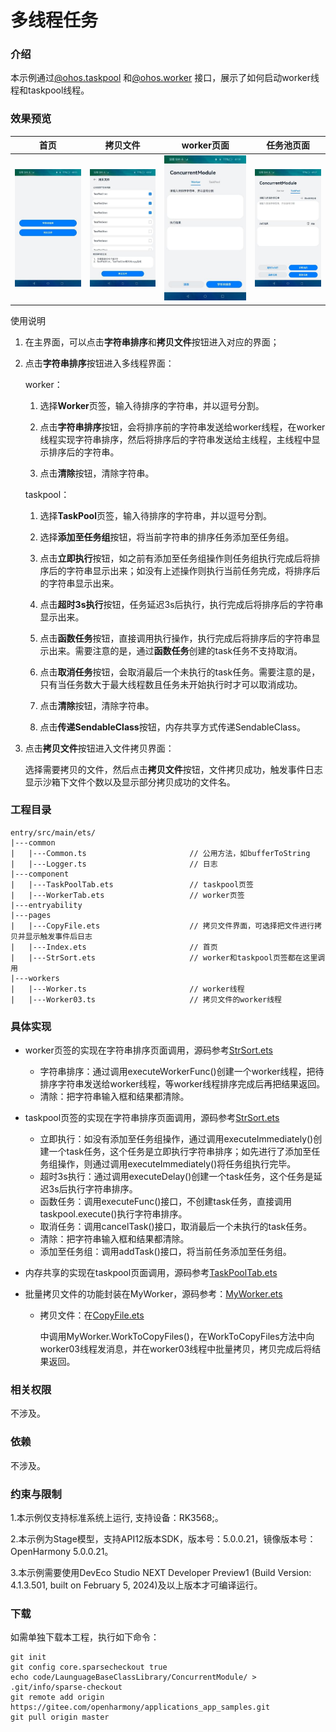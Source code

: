 # 多线程任务

### 介绍

本示例通过[@ohos.taskpool](https://gitee.com/openharmony/docs/blob/master/zh-cn/application-dev/reference/apis-arkts/js-apis-taskpool.md)
和[@ohos.worker](https://gitee.com/openharmony/docs/blob/master/zh-cn/application-dev/reference/apis/js-apis-worker.md) 接口，展示了如何启动worker线程和taskpool线程。

### 效果预览

| 首页                              | 拷贝文件                             | worker页面                            | 任务池页面                           |
| --------------------------------- | ------------------------------------ | ------------------------------------- | ------------------------------------ |
| ![](screenshots/device/index.jpg) | ![](screenshots/device/copyFile.jpg) | ![](screenshots/device/workerTab.jpg) | ![](screenshots/device/taskpoolTab.jpg) |

使用说明

1. 在主界面，可以点击**字符串排序**和**拷贝文件**按钮进入对应的界面；

2. 点击**字符串排序**按钮进入多线程界面：

   worker：

   1. 选择**Worker**页签，输入待排序的字符串，并以逗号分割。

   2. 点击**字符串排序**按钮，会将排序前的字符串发送给worker线程，在worker线程实现字符串排序，然后将排序后的字符串发送给主线程，主线程中显示排序后的字符串。

   3. 点击**清除**按钮，清除字符串。

   taskpool：

   1. 选择**TaskPool**页签，输入待排序的字符串，并以逗号分割。

   2. 选择**添加至任务组**按钮，将当前字符串的排序任务添加至任务组。

   3. 点击**立即执行**按钮，如之前有添加至任务组操作则任务组执行完成后将排序后的字符串显示出来；如没有上述操作则执行当前任务完成，将排序后的字符串显示出来。

   4. 点击**超时3s执行**按钮，任务延迟3s后执行，执行完成后将排序后的字符串显示出来。

   5. 点击**函数任务**按钮，直接调用执行操作，执行完成后将排序后的字符串显示出来。需要注意的是，通过**函数任务**创建的task任务不支持取消。

   6. 点击**取消任务**按钮，会取消最后一个未执行的task任务。需要注意的是，只有当任务数大于最大线程数且任务未开始执行时才可以取消成功。

   7. 点击**清除**按钮，清除字符串。
   
   8. 点击**传递SendableClass**按钮，内存共享方式传递SendableClass。

3. 点击**拷贝文件**按钮进入文件拷贝界面：

   选择需要拷贝的文件，然后点击**拷贝文件**按钮，文件拷贝成功，触发事件日志显示沙箱下文件个数以及显示部分拷贝成功的文件名。

### 工程目录

```
entry/src/main/ets/
|---common
|   |---Common.ts                       // 公用方法，如bufferToString
|   |---Logger.ts                       // 日志
|---component
|   |---TaskPoolTab.ets                 // taskpool页签
|   |---WorkerTab.ets                   // worker页签
|---entryability
|---pages
|   |---CopyFile.ets                    // 拷贝文件界面，可选择把文件进行拷贝并显示触发事件后日志
|   |---Index.ets                       // 首页
|   |---StrSort.ets                     // worker和taskpool页签都在这里调用
|---workers
|   |---Worker.ts                       // worker线程
|   |---Worker03.ts                     // 拷贝文件的worker线程
```

### 具体实现

* worker页签的实现在字符串排序页面调用，源码参考[StrSort.ets](entry/src/main/ets/pages/StrSort.ets)
  * 字符串排序：通过调用executeWorkerFunc()创建一个worker线程，把待排序字符串发送给worker线程，等worker线程排序完成后再把结果返回。
  * 清除：把字符串输入框和结果都清除。

* taskpool页签的实现在字符串排序页面调用，源码参考[StrSort.ets](entry/src/main/ets/pages/StrSort.ets)
  * 立即执行：如没有添加至任务组操作，通过调用executeImmediately()创建一个task任务，这个任务是立即执行字符串排序；如先进行了添加至任务组操作，则通过调用executeImmediately()将任务组执行完毕。
  * 超时3s执行：通过调用executeDelay()创建一个task任务，这个任务是延迟3s后执行字符串排序。
  * 函数任务：调用executeFunc()接口，不创建task任务，直接调用taskpool.execute()执行字符串排序。
  * 取消任务：调用cancelTask()接口，取消最后一个未执行的task任务。
  * 清除：把字符串输入框和结果都清除。
  * 添加至任务组：调用addTask()接口，将当前任务添加至任务组。

* 内存共享的实现在taskpool页面调用，源码参考[TaskPoolTab.ets](entry/src/main/ets/component/TaskPoolTab.ets)

* 批量拷贝文件的功能封装在MyWorker，源码参考：[MyWorker.ets](entry/src/main/ets/fileFs/MyWorker.ets)

  * 拷贝文件：在[CopyFile.ets](entry/src/main/ets/pages/CopyFile.ets)

    中调用MyWorker.WorkToCopyFiles()，在WorkToCopyFiles方法中向worker03线程发消息，并在worker03线程中批量拷贝，拷贝完成后将结果返回。

### 相关权限

不涉及。

### 依赖

不涉及。

### 约束与限制

1.本示例仅支持标准系统上运行, 支持设备：RK3568;。

2.本示例为Stage模型，支持API12版本SDK，版本号：5.0.0.21，镜像版本号：OpenHarmony 5.0.0.21。

3.本示例需要使用DevEco Studio NEXT Developer Preview1 (Build Version: 4.1.3.501, built on February 5, 2024)及以上版本才可编译运行。

### 下载

如需单独下载本工程，执行如下命令：

````
git init
git config core.sparsecheckout true
echo code/LaunguageBaseClassLibrary/ConcurrentModule/ > .git/info/sparse-checkout
git remote add origin https://gitee.com/openharmony/applications_app_samples.git
git pull origin master
````
